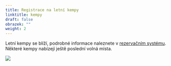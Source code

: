 ```yaml
---
title: Registrace na letní kempy
linktitle: kempy
draft: false
obrazek: ""
weight: 2
---
```

Letní kempy se blíží, podrobné informace naleznete v [rezervačním systému](https://brezanek.webooker.eu/Courses?semesterID=10809). \
Některé kempy nabízejí ještě poslední volná místa.

![](/assets/media/letni_kempy_22-1-.jpg)
